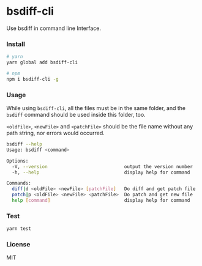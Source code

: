 # bsdiff-cli
Use bsdiff in command line Interface.

### Install

```bash
# yarn
yarn global add bsdiff-cli

# npm
npm i bsdiff-cli -g
```

### Usage
While using `bsdiff-cli`, all the files must be in the same folder, and the `bsdiff` command should be used inside this folder, too.

`<oldFile>`, `<newFile>` and `<patchFile>` should be the file name without any path string, nor errors would occurred.

```bash
bsdiff --help
Usage: bsdiff <command>

Options:
  -V, --version                            output the version number
  -h, --help                               display help for command

Commands:
  diff|d <oldFile> <newFile> [patchFile]   Do diff and get patch file
  patch|p <oldFile> <newFile> <patchFile>  Do patch and get new file
  help [command]                           display help for command
```

### Test
```bash
yarn test
```

### License
MIT
